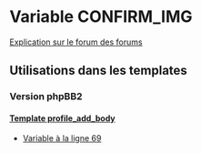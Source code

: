 # Variable CONFIRM_IMG
[Explication sur le forum des forums](http://forum.forumactif.com/t294113-listing-des-variables#CONFIRM_IMG)
## Utilisations dans les templates
### Version phpBB2
#### [Template profile_add_body](subsilver/profile_add_body.md)
* [Variable à la ligne 69](../subsilver/profile_add_body.tpl#L69)